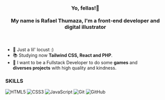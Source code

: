 ### <p align = center>Yo, fellas!🤟<br> <br> My name is Rafael Thumaza, I'm a front-end developer and digital illustrator</p> <br>
 
- 🦗 Just a lil' locust :)
- 📚 Studying now <strong>Tailwind CSS, React and PHP</strong>.
- 🔮 I want to be a Fullstack Developer to do some <strong>games</strong> and <br> <strong>diverses projects</strong> with high quality and kindness. 

### SKILLS

![HTML5](https://img.shields.io/badge/html5%20-%23E34F26.svg?&style=for-the-badge&logo=html5&logoColor=white)
![CSS3](https://img.shields.io/badge/css3%20-%231572B6.svg?&style=for-the-badge&logo=css3&logoColor=white)
![JavaScript](https://img.shields.io/badge/JavaScript-F7DF1E?style=for-the-badge&logo=javascript&logoColor=black)
![Git](https://img.shields.io/badge/git%20-%23F05033.svg?&style=for-the-badge&logo=git&logoColor=white&Color=c95410)
![GitHub](https://img.shields.io/badge/github%20-%23121011.svg?&style=for-the-badge&logo=github&logoColor=white&color=283238)
